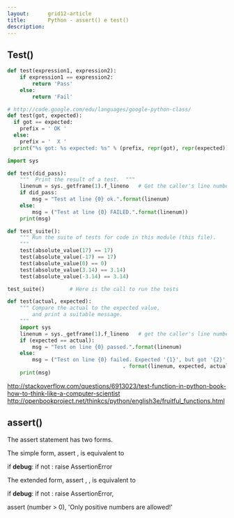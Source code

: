 ```yaml
---
layout:      grid12-article
title:       Python - assert() e test()
description: 
---
```




Test()
---

```python
def test(expression1, expression2):
    if expression1 == expression2:
        return 'Pass'
    else:
        return 'Fail'
```

```python
# http://code.google.com/edu/languages/google-python-class/
def test(got, expected):
  if got == expected:
    prefix = ' OK '
  else:
    prefix = '  X '
  print("%s got: %s expected: %s" % (prefix, repr(got), repr(expected)))
```


```python
import sys

def test(did_pass):
    """  Print the result of a test.  """
    linenum = sys._getframe(1).f_lineno   # Get the caller's line number.
    if did_pass:
        msg = "Test at line {0} ok.".format(linenum)
    else:
        msg = ("Test at line {0} FAILED.".format(linenum))
    print(msg)

def test_suite():
    """ Run the suite of tests for code in this module (this file).
    """
    test(absolute_value(17) == 17)
    test(absolute_value(-17) == 17)
    test(absolute_value(0) == 0)
    test(absolute_value(3.14) == 3.14)
    test(absolute_value(-3.14) == 3.14)

test_suite()        # Here is the call to run the tests
```


```python
def test(actual, expected):
    """ Compare the actual to the expected value,
        and print a suitable message.
    """
    import sys
    linenum = sys._getframe(1).f_lineno   # get the caller's line number.
    if (expected == actual):
        msg = "Test on line {0} passed.".format(linenum)
    else:
        msg = ("Test on line {0} failed. Expected '{1}', but got '{2}'."
                                     . format(linenum, expected, actual))
    print(msg)
```




http://stackoverflow.com/questions/6913023/test-function-in-python-book-how-to-think-like-a-computer-scientist
http://openbookproject.net/thinkcs/python/english3e/fruitful_functions.html








assert()
---
	

The assert statement has two forms.

The simple form, assert <expression>, is equivalent to

if __​debug__:
    if not <expression>: raise AssertionError

The extended form, assert <expression1>, <expression2>, is equivalent to

if __​debug__:
    if not <expression1>: raise AssertionError, <expression2>




assert (number > 0), 'Only positive numbers are allowed!'



